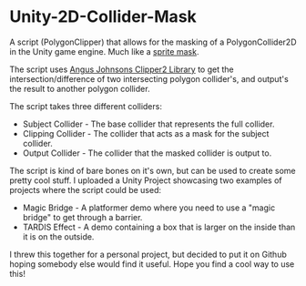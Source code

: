 # Unity-2D-Collider-Mask
A script (PolygonClipper) that allows for the masking of a PolygonCollider2D in the Unity game engine. Much like a <a href="https://docs.unity3d.com/ScriptReference/SpriteMask.html">sprite mask</a>.

The script uses <a href="https://github.com/AngusJohnson/Clipper2">Angus Johnsons Clipper2 Library</a> to get the intersection/difference of two intersecting polygon collider's, and output's the result to another polygon collider.

The script takes three different colliders: <br>
<ul>
<li>Subject Collider - The base collider that represents the full collider. <br>
<li>Clipping Collider - The collider that acts as a mask for the subject collider. <br>
<li>Output Collider - The collider that the masked collider is output to. <br>
</ul>

The script is kind of bare bones on it's own, but can be used to create some pretty cool stuff. I uploaded a Unity Project showcasing two examples of projects where the script could be used: <br>
<ul>
<li>Magic Bridge - A platformer demo where you need to use a "magic bridge" to get through a barrier. <br>
<li>TARDIS Effect - A demo containing a box that is larger on the inside than it is on the outside. <br>
</ul>

I threw this together for a personal project, but decided to put it on Github hoping somebody else would find it useful. Hope you find a cool way to use this!
